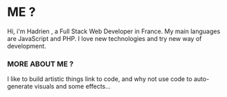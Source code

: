 
# ME ? 
Hi, i'm Hadrien , a Full Stack Web Developer in France. My main languages are JavaScript and PHP. I love new technologies and try new way of development. 


### MORE ABOUT ME ?

I like to build artistic things link to code, and why not use code to auto-generate visuals and some effects...

